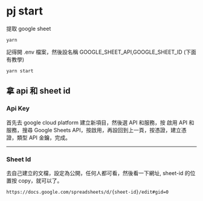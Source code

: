 # pj start

提取 google sheet

```
yarn
```

記得開 .env 檔案，然後設名稱 GOOGLE_SHEET_API,GOOGLE_SHEET_ID (下面有教學)

```
yarn start
```

## 拿 api 和 sheet id

### Api Key

首先去 google cloud platform 建立新項目，然後選 API 和服務，按  啟用 API 和服務，搜尋 Google Sheets API，按啟用，再設回到上一頁，按憑證，建立憑證，類型 API 金鑰，完成。

---

### Sheet Id

去自己建立的文檔，設定為公開，任何人都可看，然後看一下網址, sheet-id 的位置按 copy，就可以了。

```
https://docs.google.com/spreadsheets/d/{sheet-id}/edit#gid=0
```

